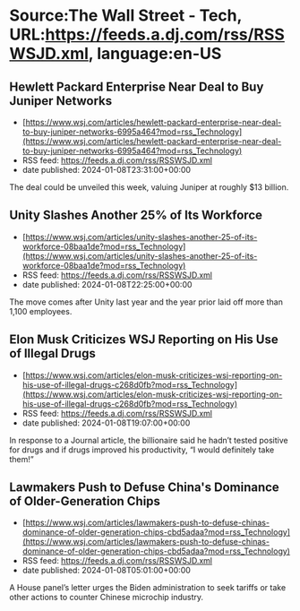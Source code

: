# Source:The Wall Street - Tech, URL:https://feeds.a.dj.com/rss/RSSWSJD.xml, language:en-US

## Hewlett Packard Enterprise Near Deal to Buy Juniper Networks
 - [https://www.wsj.com/articles/hewlett-packard-enterprise-near-deal-to-buy-juniper-networks-6995a464?mod=rss_Technology](https://www.wsj.com/articles/hewlett-packard-enterprise-near-deal-to-buy-juniper-networks-6995a464?mod=rss_Technology)
 - RSS feed: https://feeds.a.dj.com/rss/RSSWSJD.xml
 - date published: 2024-01-08T23:31:00+00:00

The deal could be unveiled this week, valuing Juniper at roughly $13 billion.

## Unity Slashes Another 25% of Its Workforce
 - [https://www.wsj.com/articles/unity-slashes-another-25-of-its-workforce-08baa1de?mod=rss_Technology](https://www.wsj.com/articles/unity-slashes-another-25-of-its-workforce-08baa1de?mod=rss_Technology)
 - RSS feed: https://feeds.a.dj.com/rss/RSSWSJD.xml
 - date published: 2024-01-08T22:25:00+00:00

The move comes after Unity last year and the year prior laid off more than 1,100 employees.

## Elon Musk Criticizes WSJ Reporting on His Use of Illegal Drugs
 - [https://www.wsj.com/articles/elon-musk-criticizes-wsj-reporting-on-his-use-of-illegal-drugs-c268d0fb?mod=rss_Technology](https://www.wsj.com/articles/elon-musk-criticizes-wsj-reporting-on-his-use-of-illegal-drugs-c268d0fb?mod=rss_Technology)
 - RSS feed: https://feeds.a.dj.com/rss/RSSWSJD.xml
 - date published: 2024-01-08T19:07:00+00:00

In response to a Journal article, the billionaire said he hadn’t tested positive for drugs and if drugs improved his productivity, “I would definitely take them!”

## Lawmakers Push to Defuse China's Dominance of Older-Generation Chips
 - [https://www.wsj.com/articles/lawmakers-push-to-defuse-chinas-dominance-of-older-generation-chips-cbd5adaa?mod=rss_Technology](https://www.wsj.com/articles/lawmakers-push-to-defuse-chinas-dominance-of-older-generation-chips-cbd5adaa?mod=rss_Technology)
 - RSS feed: https://feeds.a.dj.com/rss/RSSWSJD.xml
 - date published: 2024-01-08T05:01:00+00:00

A House panel’s letter urges the Biden administration to seek tariffs or take other actions to counter Chinese microchip industry.

